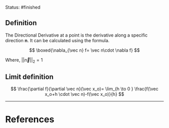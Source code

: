 Status: #finished 
## Definition
The Directional Derivative at a point is the derivative along a specific direction $\mathbf n$. It can be calculated using the formula. 

$$
\boxed{\nabla_{\vec n} f= \vec n\cdot \nabla f}
$$

Where, $||\vec n||_2 =1$
## Limit definition 

$$
\frac{\partial f}{\partial \vec n}(\vec x_o)= \lim_{h \to 0 } \frac{f(\vec x_o+h \cdot \vec n)-f(\vec x_o)}{h}
$$







---
# References
